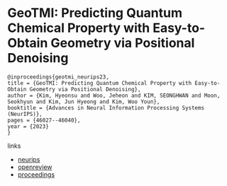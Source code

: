# GeoTMI: Predicting Quantum Chemical Property with Easy-to-Obtain Geometry via Positional Denoising

```
@inproceedings{geotmi_neurips23,
title = {GeoTMI: Predicting Quantum Chemical Property with Easy-to-Obtain Geometry via Positional Denoising},
author = {Kim, Hyeonsu and Woo, Jeheon and KIM, SEONGHWAN and Moon, Seokhyun and Kim, Jun Hyeong and Kim, Woo Youn},
booktitle = {Advances in Neural Information Processing Systems (NeurIPS)},
pages = {46027--46040},
year = {2023}
}
```

links
- [neurips](https://nips.cc/Conferences/2023/Schedule?showEvent=72809)
- [openreview](https://openreview.net/forum?id=5JcKKRX2iH)
- [proceedings](https://papers.nips.cc//paper_files/paper/2023/hash/903c5eb12f2389c4847574df90503d63-Abstract-Conference.html)
